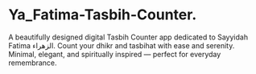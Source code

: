 # Ya_Fatima-Tasbih-Counter.
A beautifully designed digital Tasbih Counter app dedicated to Sayyidah Fatima الزهراء.
Count your dhikr and tasbihat with ease and serenity.
Minimal, elegant, and spiritually inspired — perfect for everyday remembrance.
